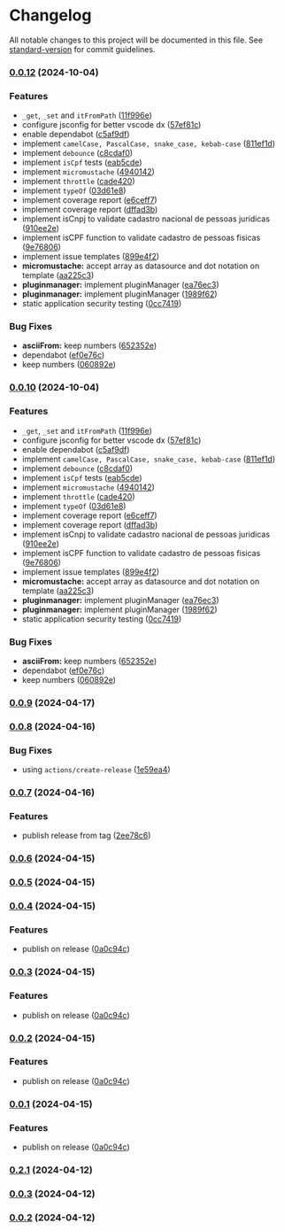 # Changelog

All notable changes to this project will be documented in this file. See [standard-version](https://github.com/conventional-changelog/standard-version) for commit guidelines.

### [0.0.12](https://github.com/looplex-osi/common/compare/v0.0.9...v0.0.12) (2024-10-04)


### Features

* `_get`, `_set` and `itFromPath` ([11f996e](https://github.com/looplex-osi/common/commit/11f996eed967bb3e49702864bf930099b7fcbd1a))
* configure jsconfig for better vscode dx ([57ef81c](https://github.com/looplex-osi/common/commit/57ef81c047056f59cdb4c2a7e6637cc2d7079c44))
* enable dependabot ([c5af9df](https://github.com/looplex-osi/common/commit/c5af9dfbd6d1e595cbfee98e404e57615962fdac))
* implement `camelCase, PascalCase, snake_case, kebab-case` ([811ef1d](https://github.com/looplex-osi/common/commit/811ef1d09991b19191a0f05e83b0a3ae04e180de))
* implement `debounce` ([c8cdaf0](https://github.com/looplex-osi/common/commit/c8cdaf0dbb506ca5a89cb41ca743554144c7ec25))
* implement `isCpf` tests ([eab5cde](https://github.com/looplex-osi/common/commit/eab5cde654bd383773b8b6398f2b7c6c891a386c))
* implement `micromustache` ([4940142](https://github.com/looplex-osi/common/commit/4940142ca5388e305b0b4d206a494e7bd5627193))
* implement `throttle` ([cade420](https://github.com/looplex-osi/common/commit/cade4201e54391bc960a9696941664f600f08d1b))
* implement `typeOf` ([03d61e8](https://github.com/looplex-osi/common/commit/03d61e8150ebfe3a82d556d6290014c50ffa2598))
* implement coverage report ([e6ceff7](https://github.com/looplex-osi/common/commit/e6ceff71f67aa6ab29abf761e4250b2de7bd66cc))
* implement coverage report ([dffad3b](https://github.com/looplex-osi/common/commit/dffad3b2e3416dd2a5b825f4b102711843d8272a))
* implement isCnpj to validate cadastro nacional de pessoas juridicas ([910ee2e](https://github.com/looplex-osi/common/commit/910ee2ee0e22fd74684aa349920936f617e9aebb))
* implement isCPF function to validate cadastro de pessoas fisicas ([9e76806](https://github.com/looplex-osi/common/commit/9e76806bc7cdcf7cf5f05b75db1552a273e85f21))
* implement issue templates ([899e4f2](https://github.com/looplex-osi/common/commit/899e4f21462ee2feae23e142171f5becc6494c00))
* **micromustache:** accept array as datasource and dot notation on template ([aa225c3](https://github.com/looplex-osi/common/commit/aa225c3a6d148b5b7a88c794164eb6523a23dfb4))
* **pluginmanager:** implement pluginManager ([ea76ec3](https://github.com/looplex-osi/common/commit/ea76ec3fcb05d0518d2be0a38662b9d71b3f6bbf))
* **pluginmanager:** implement pluginManager ([1989f62](https://github.com/looplex-osi/common/commit/1989f6226abd075d548f083174fe6586d69f17a0))
* static application security testing ([0cc7419](https://github.com/looplex-osi/common/commit/0cc74192a948e8fd0cad00bb9f6a3998a437d512))


### Bug Fixes

* **asciiFrom:** keep numbers ([652352e](https://github.com/looplex-osi/common/commit/652352e6d73e7949477474ef5296f7d69311301c))
* dependabot ([ef0e76c](https://github.com/looplex-osi/common/commit/ef0e76cf371933f27fe9b588933d206018870a49))
* keep numbers ([060892e](https://github.com/looplex-osi/common/commit/060892e2f09da2dcc0ff2a466f10ab777bc3a8cc))

### [0.0.10](https://github.com/looplex-osi/common/compare/v0.0.9...v0.0.10) (2024-10-04)


### Features

* `_get`, `_set` and `itFromPath` ([11f996e](https://github.com/looplex-osi/common/commit/11f996eed967bb3e49702864bf930099b7fcbd1a))
* configure jsconfig for better vscode dx ([57ef81c](https://github.com/looplex-osi/common/commit/57ef81c047056f59cdb4c2a7e6637cc2d7079c44))
* enable dependabot ([c5af9df](https://github.com/looplex-osi/common/commit/c5af9dfbd6d1e595cbfee98e404e57615962fdac))
* implement `camelCase, PascalCase, snake_case, kebab-case` ([811ef1d](https://github.com/looplex-osi/common/commit/811ef1d09991b19191a0f05e83b0a3ae04e180de))
* implement `debounce` ([c8cdaf0](https://github.com/looplex-osi/common/commit/c8cdaf0dbb506ca5a89cb41ca743554144c7ec25))
* implement `isCpf` tests ([eab5cde](https://github.com/looplex-osi/common/commit/eab5cde654bd383773b8b6398f2b7c6c891a386c))
* implement `micromustache` ([4940142](https://github.com/looplex-osi/common/commit/4940142ca5388e305b0b4d206a494e7bd5627193))
* implement `throttle` ([cade420](https://github.com/looplex-osi/common/commit/cade4201e54391bc960a9696941664f600f08d1b))
* implement `typeOf` ([03d61e8](https://github.com/looplex-osi/common/commit/03d61e8150ebfe3a82d556d6290014c50ffa2598))
* implement coverage report ([e6ceff7](https://github.com/looplex-osi/common/commit/e6ceff71f67aa6ab29abf761e4250b2de7bd66cc))
* implement coverage report ([dffad3b](https://github.com/looplex-osi/common/commit/dffad3b2e3416dd2a5b825f4b102711843d8272a))
* implement isCnpj to validate cadastro nacional de pessoas juridicas ([910ee2e](https://github.com/looplex-osi/common/commit/910ee2ee0e22fd74684aa349920936f617e9aebb))
* implement isCPF function to validate cadastro de pessoas fisicas ([9e76806](https://github.com/looplex-osi/common/commit/9e76806bc7cdcf7cf5f05b75db1552a273e85f21))
* implement issue templates ([899e4f2](https://github.com/looplex-osi/common/commit/899e4f21462ee2feae23e142171f5becc6494c00))
* **micromustache:** accept array as datasource and dot notation on template ([aa225c3](https://github.com/looplex-osi/common/commit/aa225c3a6d148b5b7a88c794164eb6523a23dfb4))
* **pluginmanager:** implement pluginManager ([ea76ec3](https://github.com/looplex-osi/common/commit/ea76ec3fcb05d0518d2be0a38662b9d71b3f6bbf))
* **pluginmanager:** implement pluginManager ([1989f62](https://github.com/looplex-osi/common/commit/1989f6226abd075d548f083174fe6586d69f17a0))
* static application security testing ([0cc7419](https://github.com/looplex-osi/common/commit/0cc74192a948e8fd0cad00bb9f6a3998a437d512))


### Bug Fixes

* **asciiFrom:** keep numbers ([652352e](https://github.com/looplex-osi/common/commit/652352e6d73e7949477474ef5296f7d69311301c))
* dependabot ([ef0e76c](https://github.com/looplex-osi/common/commit/ef0e76cf371933f27fe9b588933d206018870a49))
* keep numbers ([060892e](https://github.com/looplex-osi/common/commit/060892e2f09da2dcc0ff2a466f10ab777bc3a8cc))

### [0.0.9](https://github.com/looplex-osi/common/compare/v0.0.8...v0.0.9) (2024-04-17)

### [0.0.8](https://github.com/looplex-osi/common/compare/v0.0.7...v0.0.8) (2024-04-16)


### Bug Fixes

* using `actions/create-release` ([1e59ea4](https://github.com/looplex-osi/common/commit/1e59ea4b67f3478f1c9c115496beeaf2606a98bf))

### [0.0.7](https://github.com/looplex-osi/common/compare/v0.0.6...v0.0.7) (2024-04-16)


### Features

* publish release from tag ([2ee78c6](https://github.com/looplex-osi/common/commit/2ee78c60538d5a6ee2c4b1a3fd1ec9a99f4f9f09))

### [0.0.6](https://github.com/looplex-osi/common/compare/v0.0.5...v0.0.6) (2024-04-15)

### [0.0.5](https://github.com/looplex-osi/common/compare/v0.0.4...v0.0.5) (2024-04-15)

### [0.0.4](https://github.com/looplex-osi/common/compare/v0.2.1...v0.0.4) (2024-04-15)


### Features

* publish on release ([0a0c94c](https://github.com/looplex-osi/common/commit/0a0c94c273f6aa150a99d16ba71f743eff7da3ce))

### [0.0.3](https://github.com/looplex-osi/common/compare/v0.2.1...v0.0.3) (2024-04-15)


### Features

* publish on release ([0a0c94c](https://github.com/looplex-osi/common/commit/0a0c94c273f6aa150a99d16ba71f743eff7da3ce))

### [0.0.2](https://github.com/looplex-osi/common/compare/v0.2.1...v0.0.2) (2024-04-15)


### Features

* publish on release ([0a0c94c](https://github.com/looplex-osi/common/commit/0a0c94c273f6aa150a99d16ba71f743eff7da3ce))

### [0.0.1](https://github.com/looplex-osi/common/compare/v0.2.1...v0.0.1) (2024-04-15)


### Features

* publish on release ([0a0c94c](https://github.com/looplex-osi/common/commit/0a0c94c273f6aa150a99d16ba71f743eff7da3ce))

### [0.2.1](https://github.com/looplex-osi/common/compare/v0.0.3...v0.2.1) (2024-04-12)

### [0.0.3](https://github.com/looplex-osi/common/compare/v0.0.2...v0.0.3) (2024-04-12)

### [0.0.2](https://github.com/looplex-osi/common/compare/v0.0.1...v0.0.2) (2024-04-12)
